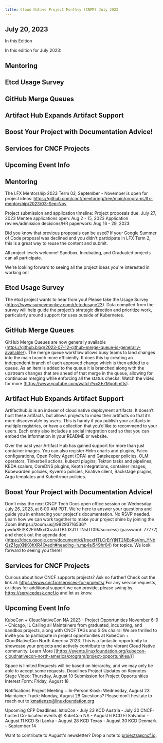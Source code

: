 ```yaml
--- 
title: Cloud Native Project Monthly (CNPM) July 2023  
---
```


## July 20, 2023 

In this Edition

In this edition for July 2023: 
## Mentoring
## Etcd Usage Survey
## GitHub Merge Queues
## Artifact Hub Expands Artifact Support 
## Boost Your Project with Documentation Advice!
## Services for CNCF Projects
## Upcoming Event Info


#### 

## Mentoring
The LFX Mentorship 2023 Term 03, September - November is open for project ideas:
https://github.com/cncf/mentoring/tree/main/programs/lfx-mentorship/2023/03-Sep-Nov 

Project submission and application timeline:
Project proposals due: July 27, 2023
Mentee applications open: Aug 2 - 15, 2023
Application review/admission decisions/HR paperwork: Aug 16 - 29, 2023

Did you know that previous proposals can be used? If your Google Summer of Code proposal was declined and you didn't participate in LFX Term 2, this is a great way to reuse the content and submit. 

All project levels welcome! Sandbox, Incubating, and Graduated projects can all participate. 

We're looking forward to seeing all the project ideas you're interested in working on!

## Etcd Usage Survey
The etcd project wants to hear from you! Please take the Usage Survey (https://www.surveymonkey.com/r/etcdusage23). 
Data compiled from the survey will help guide the project’s strategic direction and prioritize work, particularly around support for uses outside of Kubernetes. 

## GitHub Merge Queues
GitHub Merge Queues are now generally available (https://github.blog/2023-07-12-github-merge-queue-is-generally-available/). 
The merge queue workflow allows busy teams to land changes into the main branch more efficiently. 
It does this by creating an independent branch of each approved change which is then added to a queue. 
As an item is added to the queue it is branched along with the upstream changes that are ahead of that merge in the queue, allowing for continuous merging while enforcing all the status checks.
Watch the video for more (https://www.youtube.com/watch?v=XEZMgohmtts).

## Artifact Hub Expands Artifact Support
Artifacthub.io is an indexer of cloud native deployment artifacts. It doesn’t host these artifacts, but allows projects to index their artifacts so that it’s more discoverable by users. 
This is handy if you publish your artifacts in multiple registries, or have a collection that you’d like to recommend to your users. 
Each entry also includes a social integration card so that you can embed the information in your README or website.

Over the past year Artifact Hub has gained support for more than just container images. 
You can also register Helm charts and plugins, Falco configurations, Open Policy Agent (OPA) and Gatekeeper policies, OLM operators, Tinkerbell actions, kubectl plugins, Tekton tasks and pipelines, KEDA scalers, CoreDNS plugins, Keptn integrations, container images, Kubewarden policies, Kyverno policies, Knative client, Backstage plugins, Argo templates and KubeArmor policies.

## Boost Your Project with Documentation Advice!
Don't miss the next CNCF Tech Docs open office session on Wednesday July 26, 2023, at 8:00 AM PDT.
We're here to answer your questions and guide you in enhancing your project's documentation. 
No RSVP needed. Learn how we can work together to make your project shine by joining the Zoom 9https://zoom.us/j/98293716536?pwd=SElSK2FVMkxCbzJidTB1dXJ1TTNsUT09#success) (password: 77777) and check out the agenda doc (https://docs.google.com/document/d/1roexHTLCrErYjNT2NEoRsVnn_YNbQzZ1gyXNK8hXR4Q/edit#heading=h.mp4al549hr04) for topics. We look forward to seeing you there!

## Services for CNCF Projects
Curious about how CNCF supports projects? Ask no further! Check out the link at: https://www.cncf.io/services-for-projects/
For any service requests, or ideas for additional support we can provide, please swing by https://servicedesk.cncf.io and let us know.

## Upcoming Event Info
KubeCon + CloudNativeCon NA 2023 - Project Opportunities
November 6-9 - Chicago, IL
Calling all Maintainers from graduated, incubating, and sandbox projects, along with CNCF TAGs and SIGs chairs! We are thrilled to invite you to participate in project opportunities at KubeCon + CloudNativeCon North America 2023. 
This is a fantastic opportunity to showcase your projects and actively contribute to the vibrant Cloud Native community.
Learn More [(https://events.linuxfoundation.org/kubecon-cloudnativecon-north-america/program/project-opportunities/)]

Space is limited
Requests will be based on hierarchy, and we may only be able to accept some requests.
Deadlines
Project Updates on Keynotes Stage Video: Thursday, August 10
Submission for Project Opportunities Interest Form: Friday, August 18

Notifications
Project Meeting + In-Person Kiosk: Wednesday, August 23
Maintainer Track: Monday, August 28
Questions? Please don’t hesitate to reach out to kmatienzo@linuxfoundation.org

Upcoming CFP Deadlines:
IstioCon - July 23
KCD Austria - July 30
CNCF-hosted Co-located events @ KubeCon NA - August 6
KCD El Salvador - August 11
KCD Sri Lanka - August 28
KCD Texas - August 30
KCD Denmark - September 14


Want to contribute to August's newsletter? 
Drop a note to projects@cncf.io.
